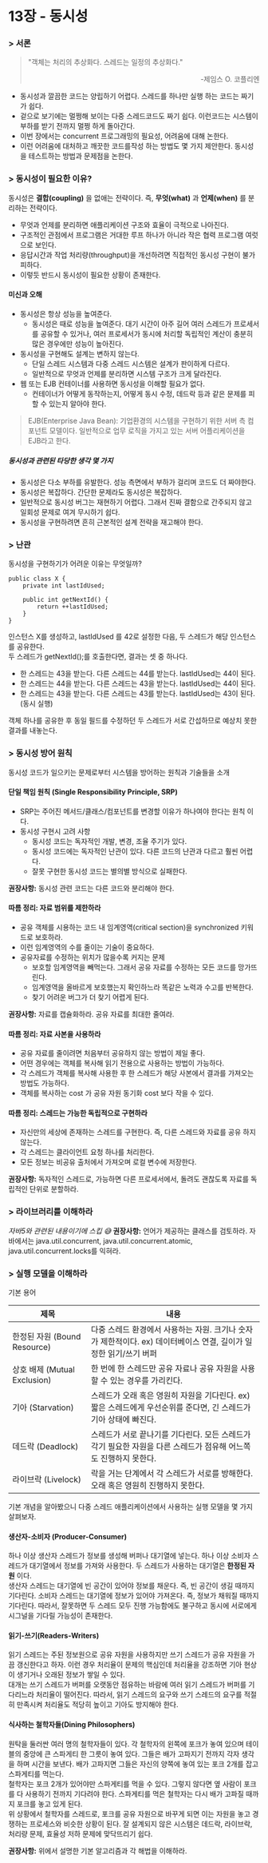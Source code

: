 # 13장 - 동시성
### > 서론
> "객체는 처리의 추상화다. 스레드는 일정의 추상화다." 
> <div align=right>-제임스 O. 코플리엔</div>

- 동시성과 깔끔한 코드는 양립하기 어렵다. 스레드를 하나만 실행 하는 코드는 짜기가 쉽다.
- 겉으로 보기에는 멀쩡해 보이는 다중 스레드코드도 짜기 쉽다. 이런코드는 시스템이 부하를 받기 전까지 멀쩡 하게 돌아간다.
- 이번 장에서는 concurrent 프로그래밍의 필요성, 어려움에 대해 논한다. 
- 이런 어려움에 대처하고 깨끗한 코드를작성 하는 방법도 몇 가지 제안한다. 동시성을 테스트하는 방법과 문제점을 논한다.

### > 동시성이 필요한 이유?
동시성은 **결합(coupling)** 을 없애는 전략이다. 즉, **무엇(what)** 과 **언제(when)** 를 분리하는 전략이다.

- 무엇과 언제를 분리하면 애플리케이션 구조와 효율이 극적으로 나아진다.
- 구조적인 관점에서 프로그램은 거대한 루프 하나가 아니라 작은 협력 프로그램 여럿으로 보인다.
- 응답시간과 작업 처리량(throughput)을 개선하려면 직접적인 동시성 구현이 불가피하다.
- 이렇듯 반드시 동시성이 필요한 상황이 존재한다.

#### 미신과 오해
- 동시성은 항상 성능을 높여준다.
  - 동시성은 때로 성능을 높여준다. 대기 시간이 아주 길어 여러 스레드가 프로세서를 공유할 수 있거나, 여러 프로세서가 동시에 처리할 독립적인 계산이 충분히 많은 경우에만 성능이 높아진다.
- 동시성을 구현해도 설계는 변하지 않는다.
  - 단일 스레드 시스템과 다중 스레드 시스템은 설계가 판이하게 다르다.
  - 일반적으로 무엇과 언제를 분리하면 시스템 구조가 크게 달라진다.
- 웹 또는 EJB 컨테이너를 사용하면 동시성을 이해할 필요가 없다.
  - 컨테이너가 어떻게 동작하는지, 어떻게 동시 수정, 데드락 등과 같은 문제를 피할 수 있는지 알아야 한다.
> EJB(Enterprise Java Bean): 기업환경의 시스템을 구현하기 위한 서버 측 컴포넌트 모델이다. 일반적으로 업무 로직을 가지고 있는 서버 어플리케이션을 EJB라고 한다.

##### 동시성과 관련된 타당한 생각 몇 가지
- 동시성은 다소 부하를 유발한다. 성능 측면에서 부하가 걸리며 코드도 더 짜야한다.
- 동시성은 복잡하다. 간단한 문제라도 동시성은 복잡하다.
- 일반적으로 동시성 버그는 재현하기 어렵다. 그래서 진짜 결함으로 간주되지 않고 일회성 문제로 여겨 무시하기 쉽다.
- 동시성을 구현하려면 흔히 근본적인 설계 전략을 재고해야 한다.

### > 난관
동시성을 구현하기가 어려운 이유는 무엇일까?
```
public class X {
	private int lastIdUsed;

	public int getNextId() {
		return ++lastIdUsed;
	}
}
```
인스턴스 X를 생성하고, lastIdUsed 를 42로 설정한 다음, 두 스레드가 해당 인스턴스를 공유한다.   
두 스레드가 getNextId();를 호출한다면, 결과는 셋 중 하나다.

- 한 스레드는 43을 받는다. 다른 스레드는 44를 받는다. lastIdUsed는 44이 된다.
- 한 스레드는 44을 받는다. 다른 스레드는 43을 받는다. lastIdUsed는 44이 된다.
- 한 스레드는 43을 받는다. 다른 스레드는 43를 받는다. lastIdUsed는 43이 된다. (동시 실행)

객체 하나를 공유한 후 동일 필드를 수정하던 두 스레드가 서로 간섭하므로 예상치 못한 결과를 내놓는다.

### > 동시성 방어 원칙
동시성 코드가 일으키는 문제로부터 시스템을 방어하는 원칙과 기술들을 소개

#### 단일 책임 원칙 (Single Responsibility Principle, SRP)
- SRP는 주어진 메서드/클래스/컴포넌트를 변경할 이유가 하나여야 한다는 원칙 이다.
- 동시성 구현시 고려 사항
  - 동시성 코드는 독자적인 개발, 변경, 조율 주기가 있다.
  - 동시성 코드에는 독자적인 난관이 있다. 다른 코드의 난관과 다르고 훨씬 어렵다.
  - 잘못 구현한 동시성 코드는 별의별 방식으로 실패한다.

**권장사항:** 동시성 관련 코드는 다른 코드와 분리해야 한다.

#### 따름 정리: 자료 범위를 제한하라
- 공유 객체를 시용하는 코드 내 임계영역(critical section)을 synchronized 키워드로 보호하라.
- 이런 임계영역의 수를 줄이는 기술이 중요하다.
- 공유자료를 수정하는 위치가 많을수록 커지는 문제
  - 보호할 임계영역을 빼먹는다. 그래서 공유 자료를 수정하는 모든 코드를 망가뜨린다.
  - 임계영역을 올바르게 보호했는지 확인하느라 똑같은 노력과 수고를 반복한다.
  - 찾기 어려운 버그가 더 찾기 어렵게 된다.

**권장사항:** 자료를 캡슐화하라. 공유 자료를 최대한 줄여라.

#### 따름 정리: 자료 사본을 사용하라
- 공유 자료를 줄이려면 처음부터 공유하지 않는 방법이 제일 좋다.
- 어떤 경우에는 객체를 복사해 읽기 전용으로 사용하는 방법이 가능하다.
- 각 스레드가 객체를 복사해 사용한 후 한 스레드가 해당 사본에서 결과를 가져오는 방법도 가능하다.
- 객체를 복사하는 cost 가 공유 자원 동기화 cost 보다 작을 수 있다.

#### 따름 정리: 스레드는 가능한 독립적으로 구현하라
- 자신만의 세상에 존재하는 스레드를 구현한다. 즉, 다른 스레드와 자료를 공유 하지 않는다.
- 각 스레드는 클라이언트 요청 하나를 처리한다.
- 모든 정보는 비공유 출처에서 가져오며 로컬 변수에 저장한다.

**권장사항:** 독자적인 스레드로, 가능하면 다른 프로세서에서, 돌려도 괜찮도록 자료를 독립적인 단위로 분할하라.

### > 라이브러리를 이해하라
*자바5와 관련된 내용이기에 스킵 😅*
**권장사항:** 언어가 제공하는 클래스를 검토하라.
자바에서는 java.util.concurrent, java.util.concurrent.atomic, java.util.concurrent.locks를 익혀라. 

### > 실행 모델을 이해하라
기본 용어

|제목|내용|
|------|---|
|한정된 자원 (Bound Resource)|다중 스레드 환경에서 사용하는 자원. 크기나 숫자가 제한적이다. ex) 데이터베이스 연결, 길이가 일정한 읽기/쓰기 버퍼|
|상호 배제 (Mutual Exclusion)|한 번에 한 스레드만 공유 자료나 공유 자원을 사용할 수 있는 경우를 가리킨다.|
|기아 (Starvation)|스레드가 오래 혹은 영원히 자원을 기다린다. ex) 짧은 스레드에게 우선순위를 준다면, 긴 스레드가 기아 상태에 빠진다.|
|데드락 (Deadlock)|스레드가 서로 끝나기를 기다린다. 모든 스레드가 각기 필요한 자원을 다른 스레드가 점유해 어느쪽도 진행하지 못한다.|
|라이브락 (Livelock)|락을 거는 단계에서 각 스레드가 서로를 방해한다. 오래 혹은 영원히 진행하지 못한다.|

기본 개념을 알아봤으니 다중 스레드 애플리케이션에서 사용하는 실행 모델을 몇 가지 살펴보자.

#### 생산자-소비자 (Producer-Consumer)
하나 이상 생산자 스레드가 정보를 생성해 버퍼나 대기열에 넣는다. 하나 이상 소비자 스레드가 대기열에서 정보를 가져와 사용한다. 두 스레드가 사용하는 대기열은 **한정된 자원** 이다.   
생산자 스레드는 대기열에 빈 공간이 있어야 정보를 채운다. 즉, 빈 공간이 생길 때까지 기다린다. 소비자 스레드는 대기열에 정보가 있어야 가져온다. 즉, 정보가 채워질 때까지 기다린다. 따라서, 잘못하면 두 스레드 모두 진행 가능함에도 불구하고 동시에 서로에게 시그널을 기다릴 가능성이 존재한다.

#### 읽기-쓰기(Readers-Writers)
읽기 스레드는 주된 정보원으로 공유 자원을 사용하지만 쓰기 스레드가 공유 자원을 가끔 갱신한다고 하자. 이런 경우 처리율이 문제의 핵심인데 처리율을 강조하면 기아 현상이 생기거나 오래된 정보가 쌓일 수 있다.   
대개는 쓰기 스레드가 버퍼를 오랫동안 점유하는 바람에 여러 읽기 스레드가 버퍼를 기다리느라 처리율이 떨어진다. 따라서, 읽기 스레드의 요구와 쓰기 스레드의 요구를 적절히 만족시켜 처리율도 적당히 높이고 기아도 방지해야 한다.

#### 식사하는 철학자들(Dining Philosophers)
원탁을 둘러싼 여러 명의 철학자들이 있다. 각 철학자의 왼쪽에 포크가 놓여 있으며 테이블의 중앙에 큰 스파게티 한 그릇이 놓여 있다. 그들은 배가 고파지기 전까지 각자 생각을 하며 시간을 보낸다. 배가 고파지면 그들은 자신의 양쪽에 놓여 있는 포크 2개를 잡고 스파게티를 먹는다.   
철학자는 포크 2개가 있어야만 스파게티를 먹을 수 있다. 그렇지 않다면 옆 사람이 포크를 다 사용하기 전까지 기다려야 한다. 스파게티를 먹은 철학자는 다시 배가 고파질 때까지 포크를 놓고 있게 된다.   
위 상황에서 철학자를 스레드로, 포크를 공유 자원으로 바꾸게 되면 이는 자원을 놓고 경쟁하는 프로세스와 비슷한 상황이 된다. 잘 설계되지 않은 시스템은 데드락, 라이브락, 처리량 문제, 효율성 저하 문제에 맞닥뜨리기 쉽다.   

**권장사항:** 위에서 설명한 기본 알고리즘과 각 해법을 이해하라.
